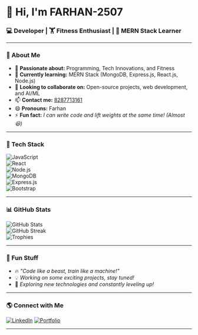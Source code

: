 # 👋 Hi, I'm FARHAN-2507  
### 💻 Developer | 🏋️ Fitness Enthusiast | 🚀 MERN Stack Learner  

---

### 📌 About Me  
- 👀 **Passionate about:** Programming, Tech Innovations, and Fitness  
- 🌱 **Currently learning:** MERN Stack (MongoDB, Express.js, React.js, Node.js)  
- 💞️ **Looking to collaborate on:** Open-source projects, web development, and AI/ML  
- 📫 **Contact me:** [8287713161](mailto:farhanakthar99@gmail.com)  
- 😄 **Pronouns:** Farhan  
- ⚡ **Fun fact:** *I can write code and lift weights at the same time! (Almost 😆)*  

---

### 🚀 Tech Stack  
![JavaScript](https://img.shields.io/badge/JavaScript-F7DF1E?style=for-the-badge&logo=javascript&logoColor=black)  
![React](https://img.shields.io/badge/React-20232A?style=for-the-badge&logo=react&logoColor=61DAFB)  
![Node.js](https://img.shields.io/badge/Node.js-339933?style=for-the-badge&logo=node.js&logoColor=white)  
![MongoDB](https://img.shields.io/badge/MongoDB-47A248?style=for-the-badge&logo=mongodb&logoColor=white)  
![Express.js](https://img.shields.io/badge/Express.js-000000?style=for-the-badge&logo=express&logoColor=white)  
![Bootstrap](https://img.shields.io/badge/Bootstrap-563D7C?style=for-the-badge&logo=bootstrap&logoColor=white)  

---

### 📊 GitHub Stats  
![GitHub Stats](https://github-readme-stats.vercel.app/api?username=FARHAN-2507&show_icons=true&theme=radical)  
![GitHub Streak](https://github-readme-streak-stats.herokuapp.com/?user=FARHAN-2507&theme=radical)  
![Trophies](https://github-profile-trophy.vercel.app/?username=FARHAN-2507&theme=onedark)  

---

### 📌 Fun Stuff  
- 🔥 *"Code like a beast, train like a machine!"*  
- 💡 *Working on some exciting projects, stay tuned!*  
- 🎯 *Exploring new technologies and constantly leveling up!*  

---

### 🌎 Connect with Me  
[![LinkedIn](https://img.shields.io/badge/LinkedIn-blue?style=for-the-badge&logo=linkedin)]([https://linkedin.com/in/yourprofile](https://www.linkedin.com/in/md-farhan-505334325/))  
[![Portfolio](https://img.shields.io/badge/Portfolio-black?style=for-the-badge&logo=web)]([https://yourportfolio.com](https://portfolio-farhan250702.netlify.app/))  

---

